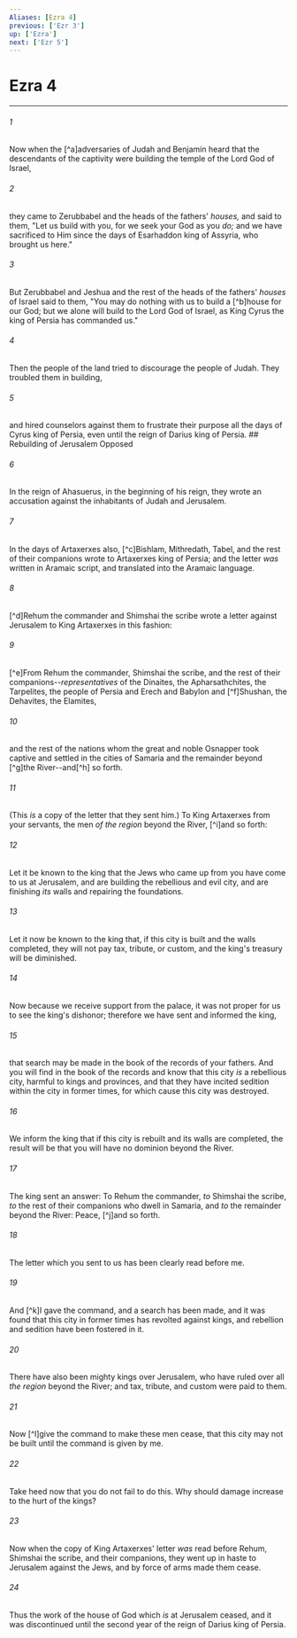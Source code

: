 ```yaml
---
Aliases: [Ezra 4]
previous: ['Ezr 3']
up: ['Ezra']
next: ['Ezr 5']
---
```

# Ezra 4

***


###### 1 
Now when the [^a]adversaries of Judah and Benjamin heard that the descendants of the captivity were building the temple of the Lord God of Israel, 

###### 2 
they came to Zerubbabel and the heads of the fathers' _houses,_ and said to them, "Let us build with you, for we seek your God as you _do;_ and we have sacrificed to Him since the days of Esarhaddon king of Assyria, who brought us here." 

###### 3 
But Zerubbabel and Jeshua and the rest of the heads of the fathers' _houses_ of Israel said to them, "You may do nothing with us to build a [^b]house for our God; but we alone will build to the Lord God of Israel, as King Cyrus the king of Persia has commanded us." 

###### 4 
Then the people of the land tried to discourage the people of Judah. They troubled them in building, 

###### 5 
and hired counselors against them to frustrate their purpose all the days of Cyrus king of Persia, even until the reign of Darius king of Persia. ## Rebuilding of Jerusalem Opposed 

###### 6 
In the reign of Ahasuerus, in the beginning of his reign, they wrote an accusation against the inhabitants of Judah and Jerusalem. 

###### 7 
In the days of Artaxerxes also, [^c]Bishlam, Mithredath, Tabel, and the rest of their companions wrote to Artaxerxes king of Persia; and the letter _was_ written in Aramaic script, and translated into the Aramaic language. 

###### 8 
[^d]Rehum the commander and Shimshai the scribe wrote a letter against Jerusalem to King Artaxerxes in this fashion: 

###### 9 
[^e]From Rehum the commander, Shimshai the scribe, and the rest of their companions--_representatives_ of the Dinaites, the Apharsathchites, the Tarpelites, the people of Persia and Erech and Babylon and [^f]Shushan, the Dehavites, the Elamites, 

###### 10 
and the rest of the nations whom the great and noble Osnapper took captive and settled in the cities of Samaria and the remainder beyond [^g]the River--and[^h] so forth. 

###### 11 
(This _is_ a copy of the letter that they sent him.) To King Artaxerxes from your servants, the men _of the region_ beyond the River, [^i]and so forth: 

###### 12 
Let it be known to the king that the Jews who came up from you have come to us at Jerusalem, and are building the rebellious and evil city, and are finishing _its_ walls and repairing the foundations. 

###### 13 
Let it now be known to the king that, if this city is built and the walls completed, they will not pay tax, tribute, or custom, and the king's treasury will be diminished. 

###### 14 
Now because we receive support from the palace, it was not proper for us to see the king's dishonor; therefore we have sent and informed the king, 

###### 15 
that search may be made in the book of the records of your fathers. And you will find in the book of the records and know that this city _is_ a rebellious city, harmful to kings and provinces, and that they have incited sedition within the city in former times, for which cause this city was destroyed. 

###### 16 
We inform the king that if this city is rebuilt and its walls are completed, the result will be that you will have no dominion beyond the River. 

###### 17 
The king sent an answer: To Rehum the commander, _to_ Shimshai the scribe, _to_ the rest of their companions who dwell in Samaria, and _to_ the remainder beyond the River: Peace, [^j]and so forth. 

###### 18 
The letter which you sent to us has been clearly read before me. 

###### 19 
And [^k]I gave the command, and a search has been made, and it was found that this city in former times has revolted against kings, and rebellion and sedition have been fostered in it. 

###### 20 
There have also been mighty kings over Jerusalem, who have ruled over all _the region_ beyond the River; and tax, tribute, and custom were paid to them. 

###### 21 
Now [^l]give the command to make these men cease, that this city may not be built until the command is given by me. 

###### 22 
Take heed now that you do not fail to do this. Why should damage increase to the hurt of the kings? 

###### 23 
Now when the copy of King Artaxerxes' letter _was_ read before Rehum, Shimshai the scribe, and their companions, they went up in haste to Jerusalem against the Jews, and by force of arms made them cease. 

###### 24 
Thus the work of the house of God which _is_ at Jerusalem ceased, and it was discontinued until the second year of the reign of Darius king of Persia.

